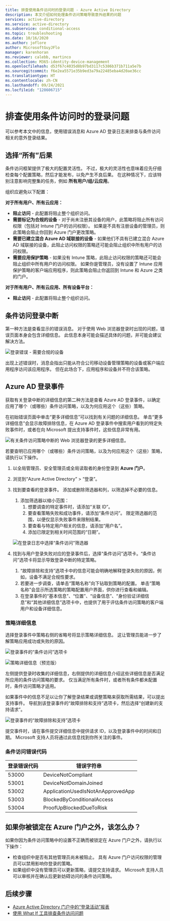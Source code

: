 ```yaml
---
title: 排查使用条件访问时的登录问题 - Azure Active Directory
description: 本文介绍如何处理条件访问策略导致意外结果的问题
services: active-directory
ms.service: active-directory
ms.subservice: conditional-access
ms.topic: troubleshooting
ms.date: 10/16/2020
ms.author: joflore
author: MicrosoftGuyJFlo
manager: karenhoran
ms.reviewer: calebb, martinco
ms.collection: M365-identity-device-management
ms.openlocfilehash: d53f67c4035d8b97bd3117c5386b371b711a5e7b
ms.sourcegitcommit: f6e2ea5571e35b9ed3a79a22485eba4d20ae36cc
ms.translationtype: HT
ms.contentlocale: zh-CN
ms.lasthandoff: 09/24/2021
ms.locfileid: "128606715"
---
```

# <a name="troubleshooting-sign-in-problems-with-conditional-access"></a>排查使用条件访问时的登录问题

可以参考本文中的信息，使用错误消息和 Azure AD 登录日志来排查与条件访问相关的意外登录结果。

## <a name="select-all-consequences"></a>选择“所有”后果

条件访问框架提供了极大的配置灵活性。 不过，极大的灵活性也意味着应先仔细检查每个配置策略，然后才能发布，以免产生不良后果。 在这种情况下，应该特别注意影响完整集的任务，例如 **所有用户/组/云应用**。

组织应避免以下配置：

**对于所有用户、所有云应用：**

- **阻止访问** - 此配置将阻止整个组织访问。
- **需要标记为合规的设备** - 对于尚未注册其设备的用户，此策略将阻止所有访问权限（包括对 Intune 门户的访问权限）。 如果是不具有注册设备的管理员，则此策略会阻止你回到 Azure 门户更改策略。
- **需要已建立混合 Azure AD 域联接的设备** - 如果他们不具有已建立混合 Azure AD 域联接的设备，此阻止访问权限的策略还可能会阻止组织中所有用户的访问权限。
- **需要应用保护策略** - 如果没有 Intune 策略，此阻止访问权限的策略还可能会阻止组织中所有用户的访问权限。 如果你是管理员，没有设置了 Intune 应用保护策略的客户端应用程序，则此策略会阻止你返回到 Intune 和 Azure 之类的门户。

**对于所有用户、所有云应用、所有设备平台：**

- **阻止访问** - 此配置将阻止整个组织访问。

## <a name="conditional-access-sign-in-interrupt"></a>条件访问登录中断

第一种方法是查看显示的错误消息。 对于使用 Web 浏览器登录时出现的问题，错误页面本身会包含详细信息。 此信息本身可能会描述具体的问题，并可能会建议解决方法。

![登录错误 - 需要合规的设备](./media/troubleshoot-conditional-access/image1.png)

出现上述错误时，消息会指出只能从符合公司移动设备管理策略的设备或客户端应用程序访问该应用程序。 但在此场合下，应用程序和设备并不符合该策略。

## <a name="azure-ad-sign-in-events"></a>Azure AD 登录事件

获取有关登录中断的详细信息的第二种方法是查看 Azure AD 登录事件，以确定应用了哪个（或哪些）条件访问策略，以及为何应用这个（这些）策略。

在初始错误页面中单击“更多详细信息”可以找到有关问题的详细信息。 单击“更多详细信息”会显示故障排除信息，在 Azure AD 登录事件中搜索用户看到的特定失败事件时，或者在向 Microsoft 提出支持事件时，这些信息非常有用。

![有关条件访问策略中断的 Web 浏览器登录的更多详细信息。](./media/troubleshoot-conditional-access/image2.png)

若要查明已应用哪个（或哪些）条件访问策略，以及为何应用这个（这些）策略，请执行以下操作。

1. 以全局管理员、安全管理员或全局读取者的身份登录到 **Azure 门户**。
1. 浏览到“Azure Active Directory” > “登录”。
1. 找到要查看的登录事件。 添加或删除筛选器和列，以筛选掉不必要的信息。
   1. 添加筛选器以缩小范围：
      1. 想要调查的特定事件时，请添加“关联 ID”。
      1. 要查看策略失败和成功事件，请添加“条件访问”。 限定筛选器的范围，以便仅显示失败事件来限制结果。
      1. 要查看与特定用户相关的信息，请添加“用户名”。
      1. 添加已限定到相关时间范围的“日期”。

   ![在登录日志中选择“条件访问”筛选器](./media/troubleshoot-conditional-access/image3.png)

1. 找到与用户登录失败对应的登录事件后，选择“条件访问”选项卡。“条件访问”选项卡将显示导致登录中断的特定策略。
   1. “故障排除和支持”选项卡中的信息可能会明确地解释登录失败的原因，例如，设备不满足合规性要求。
   1. 若要进一步调查，请单击“策略名称”向下钻取到策略的配置。 单击“策略名称”会显示所选策略的策略配置用户界面，供你进行查看和编辑。
   1. 在登录事件的“基本信息”、“位置”、“设备信息”、“身份验证详细信息”和“其他详细信息”选项卡中，也提供了用于评估条件访问策略的客户端用户和设备详细信息。      

### <a name="policy-details"></a>策略详细信息

选择登录事件中策略右侧的省略号将显示策略详细信息。 这让管理员能进一步了解策略应用成功或失败的原因。

   ![登录事件的“条件访问”选项卡](./media/troubleshoot-conditional-access/image5.png)

   ![策略详细信息（预览版）](./media/troubleshoot-conditional-access/policy-details.png)

左侧提供登录时收集的详细信息，右侧提供的详细信息介绍这些详细信息是否满足所应用的条件访问策略的要求。 仅当满足所有条件时，或者所有条件都未配置时，条件访问策略才适用。

如果事件中的信息不足以让你了解登录结果或调整策略来获取所需结果，可以提出支持事件。 导航到该登录事件的“故障排除和支持”选项卡，然后选择“创建新的支持请求”。 

![登录事件的“故障排除和支持”选项卡](./media/troubleshoot-conditional-access/image6.png)

提交事件时，请在事件提交详细信息中提供请求 ID，以及登录事件中的时间和日期。 Microsoft 支持人员将通过此信息找到你所关注的事件。

### <a name="conditional-access-error-codes"></a>条件访问错误代码

| 登录错误代码 | 错误字符串 |
| --- | --- |
| 53000 | DeviceNotCompliant |
| 53001 | DeviceNotDomainJoined |
| 53002 | ApplicationUsedIsNotAnApprovedApp |
| 53003 | BlockedByConditionalAccess |
| 53004 | ProofUpBlockedDueToRisk |

## <a name="what-to-do-if-you-are-locked-out-of-the-azure-portal"></a>如果你被锁定在 Azure 门户之外，该怎么办？

如果你因为条件访问策略中的设置不正确而被锁定在 Azure 门户之外，请执行以下操作：

- 检查组织中是否有其他管理员尚未被阻止。 具有 Azure 门户访问权限的管理员可以禁用影响你登录的策略。 
- 如果组织中没有管理员可以更新策略，请提交支持请求。 Microsoft 支持人员可以审核并在确认后更新妨碍访问的条件访问策略。

## <a name="next-steps"></a>后续步骤

- [Azure Active Directory 门户中的“登录活动”报表](../reports-monitoring/concept-sign-ins.md)
- [使用 What If 工具排查条件访问问题](troubleshoot-conditional-access-what-if.md)
